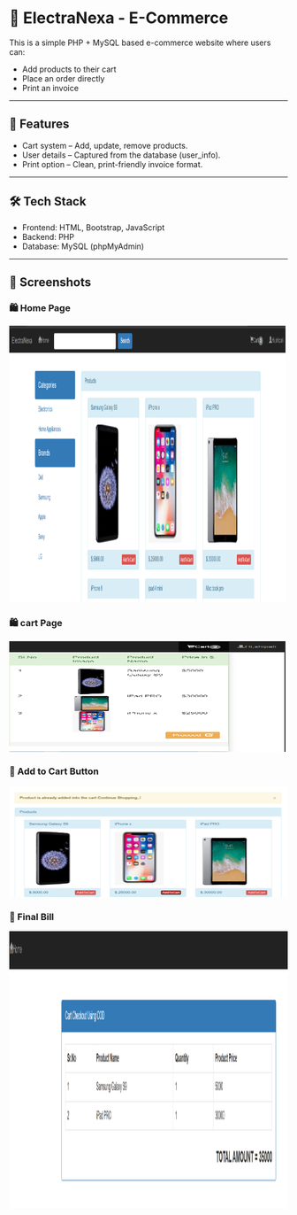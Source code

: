 # 🛒 ElectraNexa - E-Commerce 

This is a simple PHP + MySQL based e-commerce website where users can:
- Add products to their cart
- Place an order directly
- Print an invoice 

---
## 🚀 Features
- Cart system – Add, update, remove products.
- User details – Captured from the database (user_info).
- Print option – Clean, print-friendly invoice format.

---
## 🛠️ Tech Stack
- Frontend: HTML, Bootstrap, JavaScript
- Backend: PHP 
- Database: MySQL (phpMyAdmin)

---

## 📸 Screenshots

### 🛍️ Home Page
<img src="screenshots/FirstPage.png" alt="Home Page" height="500" width="500"/>

### 🛍️ cart Page
<img src="screenshots/cart.png" alt="Cart Page" height="200" width="500"/>

### 🛒 Add to Cart Button
<img src="screenshots/AddToCartButton.png" alt="Add To Cart" height="200" width="600"/>

### 🧾 Final Bill
<img src="screenshots/FinalBill.png" alt="Bill Page" height="500" width="600"/>


